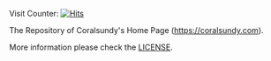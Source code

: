 Visit Counter: [![Hits](https://hits.seeyoufarm.com/api/count/incr/badge.svg?url=https%3A%2F%2Fgithub.com%2Fcoralsundy%2Fcoralsundy-website&count_bg=%23555555&title_bg=%23555555&icon=&icon_color=%23E7E7E7&title=hits&edge_flat=false)](https://hits.seeyoufarm.com) 


The Repository of Coralsundy's Home Page (https://coralsundy.com).


More information please check the [LICENSE](LICENSE).
